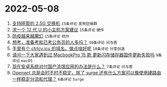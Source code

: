 # 2022-05-08

1. [支持网管的 2.5G 交换机](https://www.v2ex.com/t/851511) `15条评论` `宽带症候群`
1. [求一个 12 代 U 的小主机方案建议](https://www.v2ex.com/t/851506) `15条评论` `硬件`
1. [防疫越来越魔幻](https://www.v2ex.com/t/851507) `15条评论` `杭州`
1. [想考，准备考和已考公务员的人多吗？](https://www.v2ex.com/t/851499) `10条评论` `问与答`
1. [手里有个 ctrlcv.icu 的域名，做点啥好呢](https://www.v2ex.com/t/851491) `10条评论` `分享创造`
1. [请问一下大家遇到过 MacbookPro 15 款 更新闪存储存器固件更新失败吗](https://www.v2ex.com/t/851494) `9条评论` `macOS`
1. [现在安卓系统对付国产流氓应用的办法是什么？](https://www.v2ex.com/t/851516) `7条评论` `问与答`
1. [Openwrt 总是会时不时不稳定，除了 surge 还有什么方案可以像使用硬路由一样稳定分流和代理？](https://www.v2ex.com/t/851519) `6条评论` `Surge`
